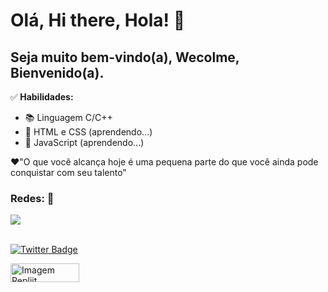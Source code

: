 <h1>Olá, Hi there, Hola! 🎯</h1> 


<h2>Seja muito bem-vindo(a), Wecolme, Bienvenido(a). </h2> 


  <p>✅<strong> Habilidades:</strong></p> 

<ul>
    <li>📚 Linguagem C/C++</li>
    <li>📖 HTML e CSS (aprendendo...)</li>
    <li>📖 JavaScript (aprendendo...)</li>
</ul>


 <p>❤️"O que você alcança hoje é uma pequena parte do que você ainda pode conquistar com seu talento"</p> 


 <h3>Redes: 📱</h3> 

<div>
  <a href="https://www.linkedin.com/in/marcosfelipesl/" target="_blank"><img src="https://img.shields.io/badge/-LinkedIn-%230077B5?style=for-the-badge&logo=linkedin&logoColor=white" target="_blank"></a>
</div>
<br>

[![Twitter Badge](https://img.shields.io/badge/-@marcos_sl20-1ca0f1?style=flat-square&labelColor=1ca0f1&logo=twitter&logoColor=white&link=https://twitter.com/marcos_sl20)](https://twitter.com/marcos_sl20)


<a href="https://replit.com/@MarcLipeSL20"><img src="https://mms.businesswire.com/media/20210218005523/en/859955/22/Replit.jpg" alt="Imagem Repliit" width="110" height="30"></a>
